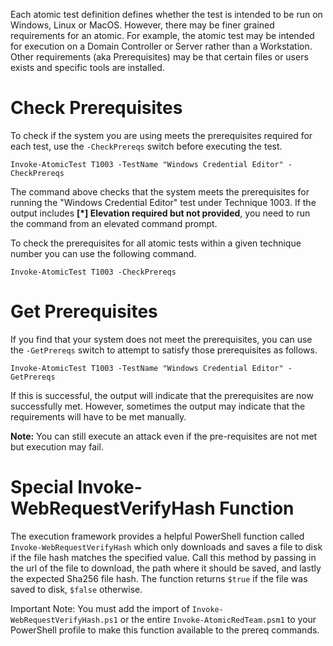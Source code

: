 Each atomic test definition defines whether the test is intended to be run on Windows, Linux or MacOS. However, there may be finer grained requirements for an atomic. For example, the atomic test may be intended for execution on a Domain Controller or Server rather than a Workstation. Other requirements (aka Prerequisites) may be that certain files or users exists and specific tools are installed.

# Check Prerequisites

To check if the system you are using meets the prerequisites required for each test, use the `-CheckPrereqs` switch before executing the test.

```Invoke-AtomicTest T1003 -TestName "Windows Credential Editor" -CheckPrereqs```

The command above checks that the system meets the prerequisites for running the "Windows Credential Editor" test under Technique 1003. If the output includes **[*] Elevation required but not provided**, you need to run the command from an elevated command prompt.

To check the prerequisites for all atomic tests within a given technique number you can use the following command.

```Invoke-AtomicTest T1003 -CheckPrereqs```

# Get Prerequisites

If you find that your system does not meet the prerequisites, you can use the `-GetPrereqs` switch to attempt to satisfy those prerequisites as follows.

```Invoke-AtomicTest T1003 -TestName "Windows Credential Editor" -GetPrereqs```

If this is successful, the output will indicate that the prerequisites are now successfully met. However, sometimes the output may indicate that the requirements will have to be met manually.

**Note:**  You can still execute an attack even if the pre-requisites are not met but execution may fail.

# Special Invoke-WebRequestVerifyHash Function

The execution framework provides a helpful PowerShell function called `Invoke-WebRequestVerifyHash` which only downloads and saves a file to disk if the file hash matches the specified value. Call this method by passing in the url of the file to download, the path where it should be saved, and lastly the expected Sha256 file hash.
The function returns `$true` if the file was saved to disk, `$false` otherwise.

Important Note: You must add the import of `Invoke-WebRequestVerifyHash.ps1` or the entire `Invoke-AtomicRedTeam.psm1` to your PowerShell profile to make this function available to the prereq commands.